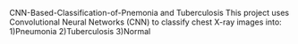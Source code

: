  CNN-Based-Classification-of-Pnemonia and Tuberculosis
This project uses Convolutional Neural Networks (CNN) to classify chest X-ray images into:
1)Pneumonia
2)Tuberculosis
3)Normal

